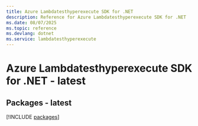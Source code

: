 ```yaml
---
title: Azure Lambdatesthyperexecute SDK for .NET
description: Reference for Azure Lambdatesthyperexecute SDK for .NET
ms.date: 08/07/2025
ms.topic: reference
ms.devlang: dotnet
ms.service: lambdatesthyperexecute
---
```

# Azure Lambdatesthyperexecute SDK for .NET - latest
## Packages - latest
[!INCLUDE [packages](lambdatesthyperexecute-index.md)]